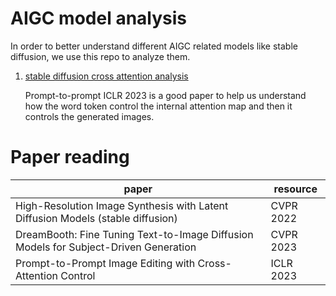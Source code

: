 # AIGC model analysis


In order to better understand different AIGC related models like stable diffusion, we use this repo to analyze them.


 
1. [stable diffusion cross attention analysis](https://github.com/cloudwishper/AIGC_model_analysis/tree/main/stable_diffusion_cross_attention)

    Prompt-to-prompt ICLR 2023 is a good paper to help us understand how the word token control the internal attention map and then it controls the generated images.


# Paper reading

| paper  | resource |
| ------------- | ------------- |
| High-Resolution Image Synthesis with Latent Diffusion Models (stable diffusion)  | CVPR 2022  |
| DreamBooth: Fine Tuning Text-to-Image Diffusion Models for Subject-Driven Generation | CVPR 2023 |
|Prompt-to-Prompt Image Editing with Cross-Attention Control |ICLR 2023 |
